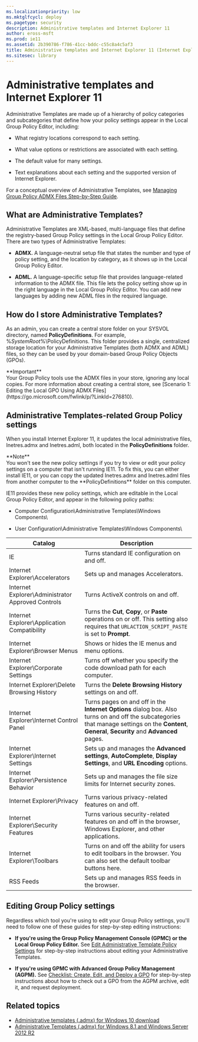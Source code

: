 ```yaml
---
ms.localizationpriority: low
ms.mktglfcycl: deploy
ms.pagetype: security
description: Administrative templates and Internet Explorer 11
author: eross-msft
ms.prod: ie11
ms.assetid: 2b390786-f786-41cc-bddc-c55c8a4c5af3
title: Administrative templates and Internet Explorer 11 (Internet Explorer 11 for IT Pros)
ms.sitesec: library
---
```



# Administrative templates and Internet Explorer 11

Administrative Templates are made up of a hierarchy of policy categories and subcategories that define how your policy settings appear in the Local Group Policy Editor, including:

-   What registry locations correspond to each setting.

-   What value options or restrictions are associated with each setting.

-   The default value for many settings.

-   Text explanations about each setting and the supported version of Internet Explorer.

For a conceptual overview of Administrative Templates, see [Managing Group Policy ADMX Files Step-by-Step Guide](https://go.microsoft.com/fwlink/p/?LinkId=214519).

## What are Administrative Templates?
Administrative Templates are XML-based, multi-language files that define the registry-based Group Policy settings in the Local Group Policy Editor. There are two types of Administrative Templates:

-   **ADMX.** A language-neutral setup file that states the number and type of policy setting, and the location by category, as it shows up in the Local Group Policy Editor.

-   **ADML.** A language-specific setup file that provides language-related information to the ADMX file. This file lets the policy setting show up in the right language in the Local Group Policy Editor. You can add new languages by adding new ADML files in the required language.

## How do I store Administrative Templates?
As an admin, you can create a central store folder on your SYSVOL directory, named **PolicyDefinitions**. For example, %*SystemRoot*%\\PolicyDefinitions. This folder provides a single, centralized storage location for your Administrative Templates (both ADMX and ADML) files, so they can be used by your domain-based Group Policy Objects (GPOs).
<p>**Important**<br>Your Group Policy tools use the ADMX files in your store, ignoring any local copies. For more information about creating a central store, see [Scenario 1: Editing the Local GPO Using ADMX Files](https://go.microsoft.com/fwlink/p/?LinkId=276810).

## Administrative Templates-related Group Policy settings
When you install Internet Explorer 11, it updates the local administrative files, Inetres.admx and Inetres.adml, both located in the **PolicyDefinitions** folder.
<p>**Note**<br>You won't see the new policy settings if you try to view or edit your policy settings on a computer that isn't running IE11. To fix this, you can either install IE11, or you can copy the updated Inetres.admx and Inetres.adml files from another computer to the **PolicyDefinitions** folder on this computer.

IE11 provides these new policy settings, which are editable in the Local Group Policy Editor, and appear in the following policy paths:

-   Computer Configuration\\Administrative Templates\\Windows Components\\

-   User Configuration\\Administrative Templates\\Windows Components\\


|Catalog                                           |Description                                  |
| ------------------------------------------------ | --------------------------------------------|
|IE                                                |Turns standard IE configuration on and off.  |
|Internet Explorer\Accelerators                    |Sets up and manages Accelerators.            |
|Internet Explorer\Administrator Approved Controls |Turns ActiveX controls on and off.           |
|Internet Explorer\Application Compatibility       |Turns the **Cut**, **Copy**, or **Paste** operations on or off. This setting also requires that `URLACTION_SCRIPT_PASTE` is set to **Prompt**.   |
|Internet Explorer\Browser Menus                   |Shows or hides the IE menus and menu options.|
|Internet Explorer\Corporate Settings              |Turns off whether you specify the code download path for each computer.  |
|Internet Explorer\Delete Browsing History         |Turns the **Delete Browsing History** settings on and off.   |
|Internet Explorer\Internet Control Panel          |Turns pages on and off in the **Internet Options** dialog box. Also turns on and off the subcategories that manage settings on the **Content**, **General**, **Security** and **Advanced** pages.      |
|Internet Explorer\Internet Settings               |Sets up and manages the **Advanced settings**, **AutoComplete**, **Display Settings**, and **URL Encoding** options.                 |
|Internet Explorer\Persistence Behavior            |Sets up and manages the file size limits for Internet security zones.    |
|Internet Explorer\Privacy                         |Turns various privacy-related features on and off.         |
|Internet Explorer\Security Features               |Turns various security-related features on and off in the browser, Windows Explorer, and other applications.                       |
|Internet Explorer\Toolbars                        |Turns on and off the ability for users to edit toolbars in the browser. You can also set the default toolbar buttons here.               |
|RSS Feeds                                         |Sets up and manages RSS feeds in the browser.              |


## Editing Group Policy settings
Regardless which tool you're using to edit your Group Policy settings, you'll need to follow one of these guides for step-by-step editing instructions:

-   **If you're using the Group Policy Management Console (GPMC) or the Local Group Policy Editor.** See [Edit Administrative Template Policy Settings](https://go.microsoft.com/fwlink/p/?LinkId=214521) for step-by-step instructions about editing your Administrative Templates.

-   **If you're using GPMC with Advanced Group Policy Management (AGPM).** See [Checklist: Create, Edit, and Deploy a GPO](https://go.microsoft.com/fwlink/p/?LinkId=214522) for step-by-step instructions about how to check out a GPO from the AGPM archive, edit it, and request deployment.

## Related topics
- [Administrative templates (.admx) for Windows 10 download](https://go.microsoft.com/fwlink/p/?LinkId=746579)
- [Administrative Templates (.admx) for Windows 8.1 and Windows Server 2012 R2](https://go.microsoft.com/fwlink/p/?LinkId=746580)

